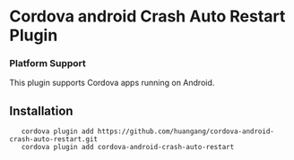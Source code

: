 # Cordova android Crash Auto Restart Plugin

### Platform Support

This plugin supports Cordova apps running on Android.

## Installation
       cordova plugin add https://github.com/huangang/cordova-android-crash-auto-restart.git
       cordova plugin add cordova-android-crash-auto-restart